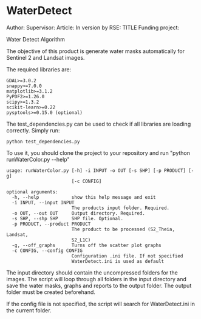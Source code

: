 # WaterDetect

Author:
Supervisor:
Article: In version by RSE: TITLE
Funding project: 

Water Detect Algorithm

The objective of this product is generate water masks automatically for Sentinel 2 and Landsat images.

The required libraries are:
```
GDAL>=3.0.2
snappy>=7.0.0
matplotlib>=3.1.2
PyPDF2>=1.26.0
scipy>=1.3.2
scikit-learn>=0.22
pysptools>=0.15.0 (optional)
```

The test_dependencies.py can be used to check if all libraries are loading correctly. Simply run:

```python test_dependencies.py```

To use it, you should clone the project to your repository and run "python runWaterColor.py --help"
```
usage: runWaterColor.py [-h] -i INPUT -o OUT [-s SHP] [-p PRODUCT] [-g]
                        [-c CONFIG]

optional arguments:
  -h, --help            show this help message and exit
  -i INPUT, --input INPUT
                        The products input folder. Required.
  -o OUT, --out OUT     Output directory. Required.
  -s SHP, --shp SHP     SHP file. Optional.
  -p PRODUCT, --product PRODUCT
                        The product to be processed (S2_Theia, Landsat,
                        S2_L1C)
  -g, --off_graphs      Turns off the scatter plot graphs
  -c CONFIG, --config CONFIG
                        Configuration .ini file. If not specified
                        WaterDetect.ini is used as default
```

The input directory should contain the uncompressed folders for the images. The script will loop through all folders in the input directory and save the water masks, graphs and reports to the output folder. The output folder must be created beforehand.

If the config file is not specified, the script will search for WaterDetect.ini in the current folder.
